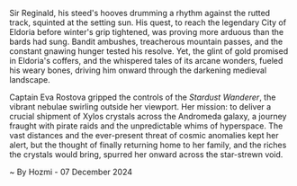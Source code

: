 
Sir Reginald, his steed's hooves drumming a rhythm against the rutted track, squinted at the setting sun.  His quest, to reach the legendary City of Eldoria before winter's grip tightened, was proving more arduous than the bards had sung.  Bandit ambushes, treacherous mountain passes, and the constant gnawing hunger tested his resolve. Yet, the glint of gold promised in Eldoria's coffers, and the whispered tales of its arcane wonders, fueled his weary bones, driving him onward through the darkening medieval landscape.


Captain Eva Rostova gripped the controls of the *Stardust Wanderer*, the vibrant nebulae swirling outside her viewport.  Her mission: to deliver a crucial shipment of Xylos crystals across the Andromeda galaxy, a journey fraught with pirate raids and the unpredictable whims of hyperspace.  The vast distances and the ever-present threat of cosmic anomalies kept her alert, but the thought of finally returning home to her family, and the riches the crystals would bring, spurred her onward across the star-strewn void.

~ By Hozmi - 07 December 2024
